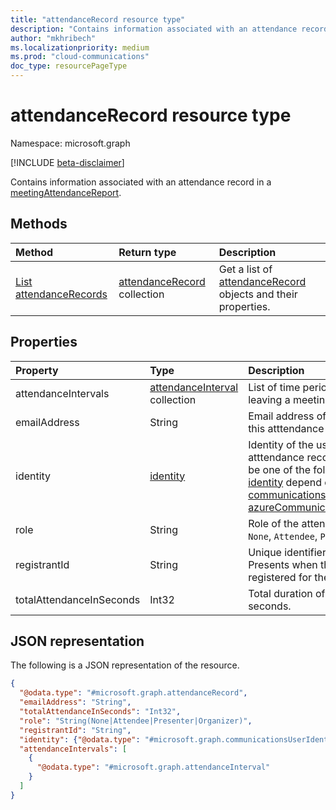 ```yaml
---
title: "attendanceRecord resource type"
description: "Contains information associated with an attendance record in a meetingAttendanceReport."
author: "mkhribech"
ms.localizationpriority: medium
ms.prod: "cloud-communications"
doc_type: resourcePageType
---
```


# attendanceRecord resource type

Namespace: microsoft.graph

[!INCLUDE [beta-disclaimer](../../includes/beta-disclaimer.md)]

Contains information associated with an attendance record in a [meetingAttendanceReport](meetingattendancereport.md).

## Methods

|Method|Return type|Description|
|:---|:---|:---|
|[List attendanceRecords](../api/attendancerecord-list.md)|[attendanceRecord](../resources/attendancerecord.md) collection|Get a list of [attendanceRecord](../resources/attendancerecord.md) objects and their properties.|

## Properties

| Property            | Type    | Description|
|:--------------------|:--------|:-----------|
| attendanceIntervals | [attendanceInterval](attendanceinterval.md) collection | List of time periods between joining and leaving a meeting. |
| emailAddress | String | Email address of the user associated with this atttendance record. |
| identity | [identity](identity.md) | Identity of the user associated with this atttendance record. The specific type will be one of the following derived types of [identity](identity.md) depend on the type of the user.: [communicationsUserIdentity](communicationsUserIdentity.md), [azureCommunicationServicesUserIdentity](azureCommunicationServicesUserIdentity.md).  |
| role | String | Role of the attendee. Possible values are: `None`, `Attendee`, `Presenter`, and `Organizer`.  |
| registrantId | String | Unique identifier of a [meetingRegistrant](meetingregistrantbase.md). Presents when the participant has registered for the meeting. |
| totalAttendanceInSeconds | Int32 | Total duration of the attendances in seconds. |

## JSON representation

The following is a JSON representation of the resource.
<!-- {
  "blockType": "resource",
  "keyProperty": "id",
  "@odata.type": "microsoft.graph.attendanceRecord",
  "baseType": "microsoft.graph.entity",
  "openType": false
}
-->

```json
{
  "@odata.type": "#microsoft.graph.attendanceRecord",
  "emailAddress": "String",
  "totalAttendanceInSeconds": "Int32",
  "role": "String(None|Attendee|Presenter|Organizer)",
  "registrantId": "String",
  "identity": {"@odata.type": "#microsoft.graph.communicationsUserIdentity"}|{"@odata.type": "#microsoft.graph.azureCommunicationServicesUserIdentity"},
  "attendanceIntervals": [
    {
      "@odata.type": "#microsoft.graph.attendanceInterval"
    }
  ]
}
```
